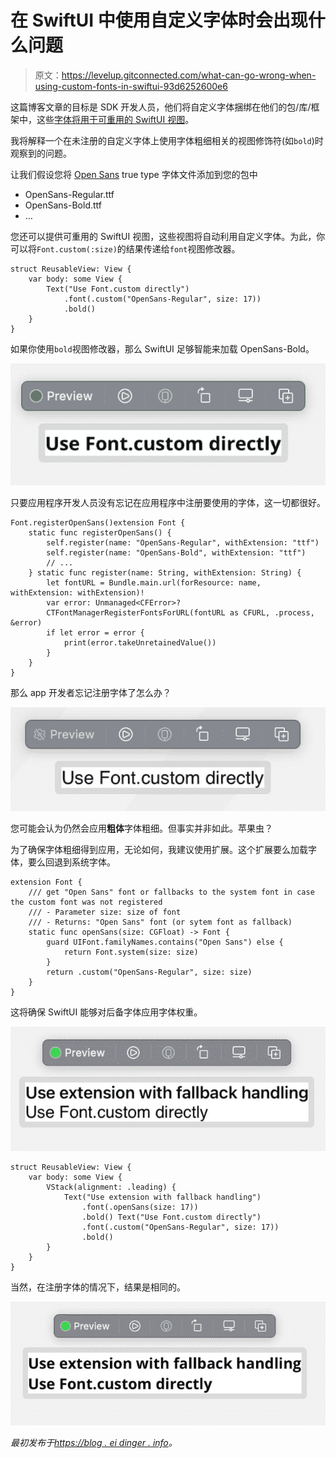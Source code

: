# 在 SwiftUI 中使用自定义字体时会出现什么问题

> 原文：<https://levelup.gitconnected.com/what-can-go-wrong-when-using-custom-fonts-in-swiftui-93d6252600e6>

这篇博客文章的目标是 SDK 开发人员，他们将自定义字体捆绑在他们的包/库/框架中，这些[字体将用于可重用的 SwiftUI 视图](https://developer.apple.com/documentation/swiftui/applying-custom-fonts-to-text)。

我将解释一个在未注册的自定义字体上使用字体粗细相关的视图修饰符(如`bold`)时观察到的问题。

让我们假设您将 [Open Sans](https://fonts.google.com/specimen/Open+Sans) true type 字体文件添加到您的包中

*   OpenSans-Regular.ttf
*   OpenSans-Bold.ttf
*   …

您还可以提供可重用的 SwiftUI 视图，这些视图将自动利用自定义字体。为此，你可以将`Font.custom(:size)`的结果传递给`font`视图修改器。

```
struct ReusableView: View {
    var body: some View {
        Text("Use Font.custom directly")
            .font(.custom("OpenSans-Regular", size: 17))
            .bold()
    }
}
```

如果你使用`bold`视图修改器，那么 SwiftUI 足够智能来加载 OpenSans-Bold。

![](img/e7e65ec5ea618f848ca9d29b29035c2b.png)

只要应用程序开发人员没有忘记在应用程序中注册要使用的字体，这一切都很好。

```
Font.registerOpenSans()extension Font {
    static func registerOpenSans() {
        self.register(name: "OpenSans-Regular", withExtension: "ttf")
        self.register(name: "OpenSans-Bold", withExtension: "ttf")
        // ...
    } static func register(name: String, withExtension: String) {
        let fontURL = Bundle.main.url(forResource: name, withExtension: withExtension)!
        var error: Unmanaged<CFError>?
        CTFontManagerRegisterFontsForURL(fontURL as CFURL, .process, &error)
        if let error = error {
            print(error.takeUnretainedValue())
        }
    }
}
```

那么 app 开发者忘记注册字体了怎么办？

![](img/7744a3383770c1b7064f66b40b192a2d.png)

您可能会认为仍然会应用**粗体**字体粗细。但事实并非如此。苹果虫？

为了确保字体粗细得到应用，无论如何，我建议使用扩展。这个扩展要么加载字体，要么回退到系统字体。

```
extension Font {
    /// get "Open Sans" font or fallbacks to the system font in case the custom font was not registered
    /// - Parameter size: size of font
    /// - Returns: "Open Sans" font (or sytem font as fallback)
    static func openSans(size: CGFloat) -> Font {
        guard UIFont.familyNames.contains("Open Sans") else {
            return Font.system(size: size)
        }
        return .custom("OpenSans-Regular", size: size)
    }
}
```

这将确保 SwiftUI 能够对后备字体应用字体权重。

![](img/d408aafb0fb394798c6171a352c03469.png)

```
struct ReusableView: View {
    var body: some View {
        VStack(alignment: .leading) {
            Text("Use extension with fallback handling")
                .font(.openSans(size: 17))
                .bold() Text("Use Font.custom directly")
                .font(.custom("OpenSans-Regular", size: 17))
                .bold()
        }
    }
}
```

当然，在注册字体的情况下，结果是相同的。

![](img/c2f116034c7da60ea7b071a8b1ef58b7.png)

*最初发布于*[*https://blog . ei dinger . info*](https://blog.eidinger.info/what-can-go-wrong-when-using-custom-fonts-in-swiftui)*。*